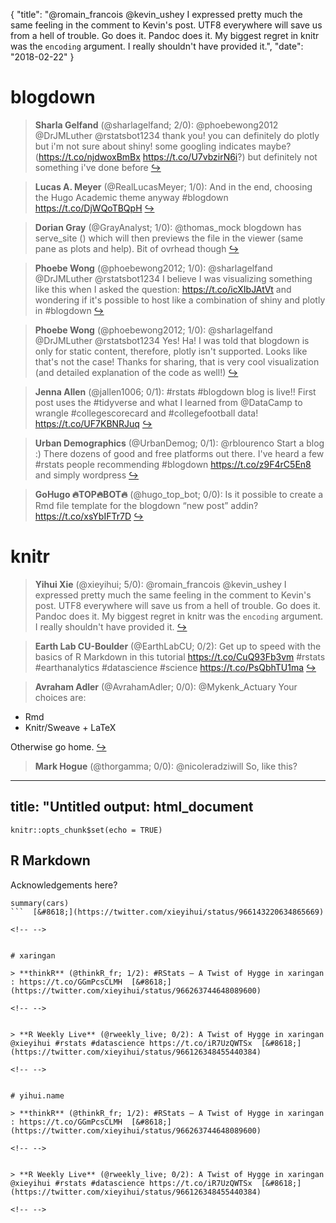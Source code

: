 {
  "title": "@romain_francois @kevin_ushey I expressed pretty much the same feeling in the comment to Kevin's post. UTF8 everywhere will save us from a hell of trouble. Go does it. Pandoc does it. My biggest regret in knitr was the `encoding` argument. I really shouldn't have provided it.",
  "date": "2018-02-22"
}

# blogdown

> **Sharla Gelfand** (@sharlagelfand; 2/0): @phoebewong2012 @DrJMLuther @rstatsbot1234 thank you! you can definitely do plotly but i'm not sure about shiny! some googling indicates maybe? (https://t.co/njdwoxBmBx https://t.co/U7vbzirN6i?) but definitely not something i've done before  [&#8618;](https://twitter.com/xieyihui/status/966138473878097920)

<!-- -->


> **Lucas A. Meyer** (@RealLucasMeyer; 1/0): And in the end, choosing the Hugo Academic theme anyway #blogdown https://t.co/DjWQoTBQpH  [&#8618;](https://twitter.com/xieyihui/status/966183431536349184)

<!-- -->


> **Dorian Gray** (@GrayAnalyst; 1/0): @thomas_mock blogdown has serve_site () which will then previews the file in the viewer (same pane as plots and help). Bit of ovrhead though  [&#8618;](https://twitter.com/xieyihui/status/966156876193959936)

<!-- -->


> **Phoebe Wong** (@phoebewong2012; 1/0): @sharlagelfand @DrJMLuther @rstatsbot1234 I believe I was visualizing something like this when I asked the question:
https://t.co/icXIbJAtVt and wondering if it's possible to host like a combination of shiny and plotly in #blogdown  [&#8618;](https://twitter.com/xieyihui/status/966137062608031744)

<!-- -->


> **Phoebe Wong** (@phoebewong2012; 1/0): @sharlagelfand @DrJMLuther @rstatsbot1234 Yes! Ha! I was told that blogdown is only for static content, therefore, plotly isn't supported. Looks like that's not the case! Thanks for sharing, that is very cool visualization (and detailed explanation of the code as well!)  [&#8618;](https://twitter.com/xieyihui/status/966136067832340480)

<!-- -->


> **Jenna Allen** (@jallen1006; 0/1): #rstats #blogdown blog is live!! First post uses the #tidyverse and what I learned from @DataCamp to wrangle #collegescorecard and #collegefootball data! https://t.co/UF7KBNRJuq  [&#8618;](https://twitter.com/xieyihui/status/966401788239740928)

<!-- -->


> **Urban Demographics** (@UrbanDemog; 0/1): @rblourenco Start a blog :) There dozens of good and free platforms out there. I've heard a few #rstats people recommending #blogdown https://t.co/z9F4rC5En8 and simply wordpress  [&#8618;](https://twitter.com/xieyihui/status/966379293281570816)

<!-- -->


> **GoHugo 🔥TOP🔥BOT🔥** (@hugo_top_bot; 0/0): Is it possible to create a Rmd file template for the blogdown “new post” addin? https://t.co/xsYbIFTr7D  [&#8618;](https://twitter.com/xieyihui/status/966329676179308544)

<!-- -->


# knitr

> **Yihui Xie** (@xieyihui; 5/0): @romain_francois @kevin_ushey I expressed pretty much the same feeling in the comment to Kevin's post. UTF8 everywhere will save us from a hell of trouble. Go does it. Pandoc does it. My biggest regret in knitr was the `encoding` argument. I really shouldn't have provided it.  [&#8618;](https://twitter.com/xieyihui/status/966409273013100546)

<!-- -->


> **Earth Lab CU-Boulder** (@EarthLabCU; 0/2): Get up to speed with the basics of R Markdown in this tutorial https://t.co/CuQ93Fb3vm #rstats #earthanalytics #datascience #science https://t.co/PsQbhTU1ma  [&#8618;](https://twitter.com/xieyihui/status/966405167318003712)

<!-- -->


> **Avraham Adler** (@AvrahamAdler; 0/0): @Mykenk_Actuary Your choices are:
>
* Rmd
* Knitr/Sweave + LaTeX
>
Otherwise go home.  [&#8618;](https://twitter.com/xieyihui/status/966362983009083392)

<!-- -->


> **Mark Hogue** (@thorgamma; 0/0): @nicoleradziwill So, like this?
>
---
title: "Untitled
output: html_document
---
>
```{r setup, include=FALSE}
knitr::opts_chunk$set(echo = TRUE)
```
>
## R Markdown
>
Acknowledgements here?
>
```{r cars}
summary(cars)
```  [&#8618;](https://twitter.com/xieyihui/status/966143220634865669)

<!-- -->


# xaringan

> **thinkR** (@thinkR_fr; 1/2): #RStats — A Twist of Hygge in xaringan : https://t.co/GGmPcsCLMH  [&#8618;](https://twitter.com/xieyihui/status/966263744648089600)

<!-- -->


> **R Weekly Live** (@rweekly_live; 0/2): A Twist of Hygge in xaringan @xieyihui #rstats #datascience https://t.co/iR7UzQWTSx  [&#8618;](https://twitter.com/xieyihui/status/966126348455440384)

<!-- -->


# yihui.name

> **thinkR** (@thinkR_fr; 1/2): #RStats — A Twist of Hygge in xaringan : https://t.co/GGmPcsCLMH  [&#8618;](https://twitter.com/xieyihui/status/966263744648089600)

<!-- -->


> **R Weekly Live** (@rweekly_live; 0/2): A Twist of Hygge in xaringan @xieyihui #rstats #datascience https://t.co/iR7UzQWTSx  [&#8618;](https://twitter.com/xieyihui/status/966126348455440384)

<!-- -->


